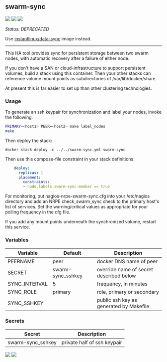 ## swarm-sync
[![](https://img.shields.io/docker/v/instantlinux/swarm-sync?sort=date)](https://microbadger.com/images/instantlinux/swarm-sync "Version badge") [![](https://images.microbadger.com/badges/image/instantlinux/swarm-sync.svg)](https://microbadger.com/images/instantlinux/swarm-sync "Image badge") [![](https://images.microbadger.com/badges/commit/instantlinux/swarm-sync.svg)](https://microbadger.com/images/instantlinux/swarm-sync "Commit badge")

*Status: DEPRECATED*

Use [instantlinux/data-sync](https://hub.docker.com/r/instantlinux/data-sync) image instead.

---
This HA tool provides sync for persistent storage between two swarm nodes,
with automatic recovery after a failure of either node.

If you don't have a SAN or cloud-infrastructure to support persistent
volumes, build a stack using this container. Then your other stacks can
reference volume mount points as subdirectories of /var/lib/docker/share.

At present this is far easier to set up than other clustering technologies.

### Usage

To generate an ssh keypair for synchronization and label your nodes,
invoke the following:
~~~bash
PRIMARY=<host1> PEER=<host2> make label_nodes
make
~~~
Then deploy the stack:
~~~
docker stack deploy -c ../../swarm-sync.yml swarm-sync
~~~
Then use this compose-file constraint in your stack definitions:

~~~yml
    deploy:
      replicas: 1
      placement:
        constraints:
        - node.labels.swarm-sync-member == true
~~~
For monitoring, put nagios-nrpe-swarm-sync.cfg into your /etc/nagios
directory and add an NRPE check_swarm_sync check to the primary host's
list of services. Set the warning/critical values as appropriate for
your polling frequency in the cfg file.

If you add any mount points underneath the synchronized volume, restart this service.


### Variables

| Variable | Default | Description |
| -------- | ------- | ----------- |
| PEERNAME | peer | docker DNS name of peer |
| SECRET | swarm-sync_sshkey | override name of secret described below |
| SYNC_INTERVAL | 5 | frequency, in minutes |
| SYNC_ROLE | primary | role, primary or secondary |
| SYNC_SSHKEY |  | public ssh key as generated by Makefile |

### Secrets
Secret | Description
------ | -----------
swarm-sync_sshkey | private half of ssh keypair

[![](https://images.microbadger.com/badges/license/instantlinux/swarm-sync)](https://microbadger.com/images/instantlinux/swarm-sync "License badge") [![](https://img.shields.io/badge/code-bcpierce00%2Funison-blue.svg)](https://github.com/bcpierce00/unison "Code repo")
